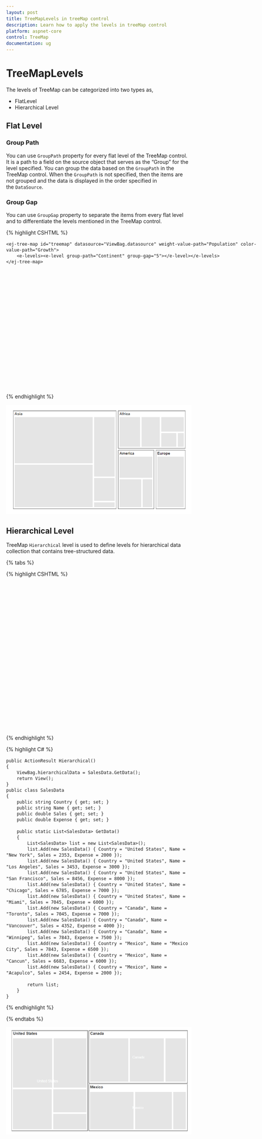 ```yaml
---
layout: post
title: TreeMapLevels in treeMap control
description: Learn how to apply the levels in treeMap control
platform: aspnet-core
control: TreeMap
documentation: ug
---
```


# TreeMapLevels

The levels of TreeMap can be categorized into two types as,

* FlatLevel
* Hierarchical Level

## Flat Level

### Group Path

You can use `GroupPath` property for every flat level of the TreeMap control. It is a path to a field on the source object that serves as the “Group” for the level specified. You can group the data based on the `GroupPath` in the TreeMap control. When the `GroupPath` is not specified, then the items are not grouped and the data is displayed in the order specified in the `DataSource`.

### Group Gap

You can use `GroupGap` property to separate the items from every flat level and to differentiate the levels mentioned in the TreeMap control.

{% highlight CSHTML %}

<div style="height:400px;width:700px;">
    
    <ej-tree-map id="treemap" datasource="ViewBag.datasource" weight-value-path="Population" color-value-path="Growth">
        <e-levels><e-level group-path="Continent" group-gap="5"></e-level></e-levels>
    </ej-tree-map>

</div>

{% endhighlight %}

![](TreeMapLevels_images/TreeMapLevels_img1.png)

## Hierarchical Level

TreeMap `Hierarchical` level is used to define levels for hierarchical data collection that contains tree-structured data.

{% tabs %}

{% highlight CSHTML %}
 
<div style="height:400px;width:700px;">
    <ej-tree-map id="container" datasource="ViewBag.hierarchicalData" color-value-path="Expense" weight-value-path="Sales">
        <e-levels>
            <e-level group-path="Country" header-height="25" show-labels="true"></e-level>
        </e-levels>
        <e-desaturation-color-mapping from="1" to="0.5" range-minimum="2000" range-maximum="8000">
        </e-desaturation-color-mapping>
    </ej-tree-map>
</div>

{% endhighlight %}

{% highlight C# %}

	public ActionResult Hierarchical()
	{
		ViewBag.hierarchicalData = SalesData.GetData();
		return View();
	}
	public class SalesData
	{
		public string Country { get; set; }
		public string Name { get; set; }
		public double Sales { get; set; }
		public double Expense { get; set; }

		public static List<SalesData> GetData()
		{
			List<SalesData> list = new List<SalesData>();
			list.Add(new SalesData() { Country = "United States", Name = "New York", Sales = 2353, Expense = 2000 });
			list.Add(new SalesData() { Country = "United States", Name = "Los Angeles", Sales = 3453, Expense = 3000 });
			list.Add(new SalesData() { Country = "United States", Name = "San Francisco", Sales = 8456, Expense = 8000 });
			list.Add(new SalesData() { Country = "United States", Name = "Chicago", Sales = 6785, Expense = 7000 });
			list.Add(new SalesData() { Country = "United States", Name = "Miami", Sales = 7045, Expense = 6000 });
			list.Add(new SalesData() { Country = "Canada", Name = "Toronto", Sales = 7045, Expense = 7000 });
			list.Add(new SalesData() { Country = "Canada", Name = "Vancouver", Sales = 4352, Expense = 4000 });
			list.Add(new SalesData() { Country = "Canada", Name = "Winnipeg", Sales = 7843, Expense = 7500 });
			list.Add(new SalesData() { Country = "Mexico", Name = "Mexico City", Sales = 7843, Expense = 6500 });
			list.Add(new SalesData() { Country = "Mexico", Name = "Cancun", Sales = 6683, Expense = 6000 });
			list.Add(new SalesData() { Country = "Mexico", Name = "Acapulco", Sales = 2454, Expense = 2000 });

			return list;
		}
	}

{% endhighlight %}

{% endtabs %}  

![](TreeMapLevels_images/TreeMapLevels_img2.png)